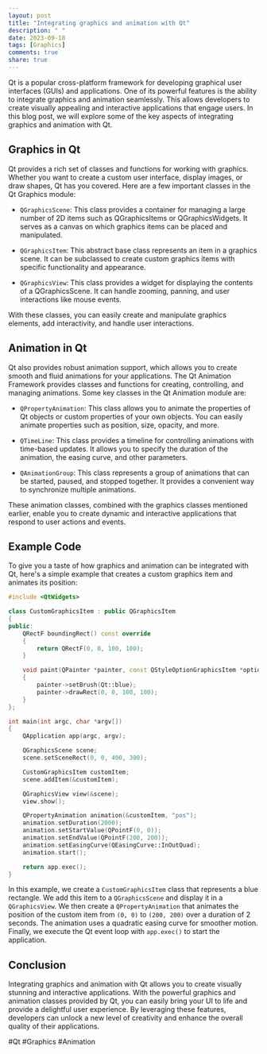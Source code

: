 ```yaml
---
layout: post
title: "Integrating graphics and animation with Qt"
description: " "
date: 2023-09-18
tags: [Graphics]
comments: true
share: true
---
```


Qt is a popular cross-platform framework for developing graphical user interfaces (GUIs) and applications. One of its powerful features is the ability to integrate graphics and animation seamlessly. This allows developers to create visually appealing and interactive applications that engage users. In this blog post, we will explore some of the key aspects of integrating graphics and animation with Qt.

## Graphics in Qt

Qt provides a rich set of classes and functions for working with graphics. Whether you want to create a custom user interface, display images, or draw shapes, Qt has you covered. Here are a few important classes in the Qt Graphics module:

- `QGraphicsScene`: This class provides a container for managing a large number of 2D items such as QGraphicsItems or QGraphicsWidgets. It serves as a canvas on which graphics items can be placed and manipulated.

- `QGraphicsItem`: This abstract base class represents an item in a graphics scene. It can be subclassed to create custom graphics items with specific functionality and appearance.

- `QGraphicsView`: This class provides a widget for displaying the contents of a QGraphicsScene. It can handle zooming, panning, and user interactions like mouse events.

With these classes, you can easily create and manipulate graphics elements, add interactivity, and handle user interactions.

## Animation in Qt

Qt also provides robust animation support, which allows you to create smooth and fluid animations for your applications. The Qt Animation Framework provides classes and functions for creating, controlling, and managing animations. Some key classes in the Qt Animation module are:

- `QPropertyAnimation`: This class allows you to animate the properties of Qt objects or custom properties of your own objects. You can easily animate properties such as position, size, opacity, and more.

- `QTimeLine`: This class provides a timeline for controlling animations with time-based updates. It allows you to specify the duration of the animation, the easing curve, and other parameters.

- `QAnimationGroup`: This class represents a group of animations that can be started, paused, and stopped together. It provides a convenient way to synchronize multiple animations.

These animation classes, combined with the graphics classes mentioned earlier, enable you to create dynamic and interactive applications that respond to user actions and events.

## Example Code

To give you a taste of how graphics and animation can be integrated with Qt, here's a simple example that creates a custom graphics item and animates its position:

```cpp
#include <QtWidgets>

class CustomGraphicsItem : public QGraphicsItem
{
public:
    QRectF boundingRect() const override
    {
        return QRectF(0, 0, 100, 100);
    }

    void paint(QPainter *painter, const QStyleOptionGraphicsItem *option, QWidget *widget) override
    {
        painter->setBrush(Qt::blue);
        painter->drawRect(0, 0, 100, 100);
    }
};

int main(int argc, char *argv[])
{
    QApplication app(argc, argv);

    QGraphicsScene scene;
    scene.setSceneRect(0, 0, 400, 300);

    CustomGraphicsItem customItem;
    scene.addItem(&customItem);

    QGraphicsView view(&scene);
    view.show();

    QPropertyAnimation animation(&customItem, "pos");
    animation.setDuration(2000);
    animation.setStartValue(QPointF(0, 0));
    animation.setEndValue(QPointF(200, 200));
    animation.setEasingCurve(QEasingCurve::InOutQuad);
    animation.start();

    return app.exec();
}
```

In this example, we create a `CustomGraphicsItem` class that represents a blue rectangle. We add this item to a `QGraphicsScene` and display it in a `QGraphicsView`. We then create a `QPropertyAnimation` that animates the position of the custom item from `(0, 0)` to `(200, 200)` over a duration of 2 seconds. The animation uses a quadratic easing curve for smoother motion. Finally, we execute the Qt event loop with `app.exec()` to start the application.

## Conclusion

Integrating graphics and animation with Qt allows you to create visually stunning and interactive applications. With the powerful graphics and animation classes provided by Qt, you can easily bring your UI to life and provide a delightful user experience. By leveraging these features, developers can unlock a new level of creativity and enhance the overall quality of their applications.

#Qt #Graphics #Animation
